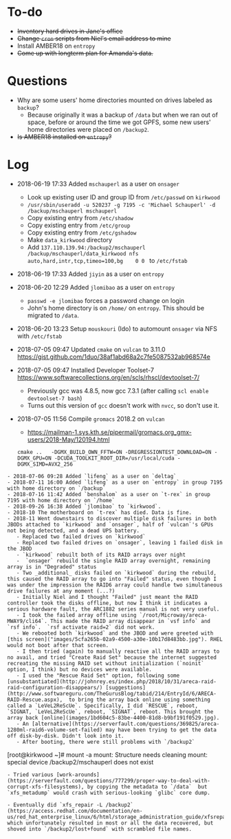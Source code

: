# To-do
- ~~Inventory hard drives in Jane's office~~
- ~~Change `cron` scripts from Niel's email address to mine~~
- Install AMBER18 on `entropy`
- ~~Come up with longterm plan for Amanda's data.~~

# Questions
- Why are some users' home directories mounted on drives labeled as `backup`?
  - Because originally it was a backup of `/data` but when we ran out of space, before or around the time we got GPFS, some new users' home directories were placed on `/backup2`.
- ~~Is AMBER18 installed on `entropy`?~~

# Log
- 2018-06-19 17:33 Added `mschauperl` as a user on `onsager`
  - Look up existing user ID and group ID from `/etc/passwd` on `kirkwood`
  - `/usr/sbin/useradd -u 520237 -g 7195 -c 'Michael Schauperl' -d /backup/mschauperl mschauperl`
  - Copy existing entry from `/etc/shadow`
  - Copy existing entry from `/etc/group`
  - Copy existing entry from `/etc/gshadow`
  - Make `data_kirkwood` directory
  - Add `137.110.139.94:/backup2/mschauperl     /backup/mschauperl/data_kirkwood nfs   auto,hard,intr,tcp,timeo=100,bg    0 0
` to `/etc/fstab`
- 2018-06-19 17:33 Added `jiyin` as a user on `entropy`

- 2018-06-20 12:29 Added `jlomibao` as a user on `entropy`
  - `passwd -e jlomibao` forces a password change on login
  - John's home directory is on `/home/` on `entropy`. This should be migrated to `/data`.

- 2018-06-20 13:23 Setup `mouskouri` (Ido) to automount `onsager` via NFS with `/etc/fstab`

- 2018-07-05 09:47 Updated `cmake` on `vulcan` to 3.11.0 https://gist.github.com/1duo/38af1abd68a2c7fe5087532ab968574e
- 2018-07-05 09:47 Installed Developer Toolset-7 https://www.softwarecollections.org/en/scls/rhscl/devtoolset-7/
  - Previously gcc was 4.8.5, now gcc 7.3.1 (after calling `scl enable devtoolset-7 bash`)
  - Turns out this version of `gcc` doesn't work with `nvcc`, so don't use it.
- 2018-07-05 11:56 Compile `gromacs` 2018.2 on `vulcan`
  -  https://mailman-1.sys.kth.se/pipermail/gromacs.org_gmx-users/2018-May/120194.html
  ```
  cmake ..   -DGMX_BUILD_OWN_FFTW=ON -DREGRESSIONTEST_DOWNLOAD=ON -DGMX_GPU=ON -DCUDA_TOOLKIT_ROOT_DIR=/usr/local/cuda -DGMX_SIMD=AVX2_256
```
- 2018-07-06 09:28 Added `lifeng` as a user on `deltag`
- 2018-07-11 16:00 Added `lifeng` as a user on `entropy` in group 7195 with home directory on `/backup`
- 2018-07-16 11:42 Added `benshalom` as a user on `t-rex` in group 7195 with home directory on `/home`
- 2018-09-26 16:38 Added `jlomibao` to `kirkwood`.
- 2018-10 The motherboard on `t-rex` has died. Data is fine.
- 2018-11 Went downstairs to discover multiple disk failures in both JBODs attached to `kirkwood` and `onsager`, half of `vulcan`'s GPUs not being detected, and a dead UPS battery.
   - Replaced two failed drives on `kirkwood`
   - Replaced two failed drives on `onsager`, leaving 1 failed disk in the JBOD
   - `kirkwood` rebuilt both of its RAID arrays over night
   -  `onsager` rebuild the single RAID array overnight, remaining array is in "Degraded" status
   - Two _additional_ disks failed on `kirkwood` during the rebuild, this caused the RAID array to go into "Failed" status, even though I was under the impression the RAID6 array could handle two simultaneous drive failures at any moment (...?)
   - Initially Niel and I thought "Failed" just meant the RAID controller took the disks offline, but now I think it indicates a serious hardware fault, the ARC1882 series manual is not very useful.
   - I took the failed array offline using `/root/Microway/areca-MWAY9/cli64`. This made the RAID array disappear in `vsf info` and `rsf info`.  `rsf activate raid=2` did not work.
   - We rebooted both `kirkwood` and the JBOD and were greeted with [this screen]("images/5cfa265b-02a9-4500-a30e-10b17d8483bb.jpg"). RHEL would not boot after that screen.
   - I then tried (again) to manually reactive all the RAID arrays to no avail, and tried "Create Raid Set" because the internet suggested recreating the missing RAID set without initialization (`noinit` option, I think) but no devices were available.
   - I used the "Rescue Raid Set" option, following some [unsubstantiated](http://johnrey.es/index.php/2018/10/31/areca-raid-raid-configuration-disappears/) [suggestions](http://www.softwareguru.com/TheGurusBlog/tabid/214/EntryId/6/ARECA-RAID-Rescue.aspx),  to bring the array back online using something called a `LeVeL2ReScUe`. Specifically, I did `RESCUE`, reboot, `SIGNAT, `LeVeL2ReScUe`, reboot, `SIGNAT`, reboot. This brought the array back [online](images/1bd604c5-83be-4400-81d8-b9bf191f0529.jpg).
   - An [alternative](https://serverfault.com/questions/369825/areca-1280ml-raid6-volume-set-failed) may have been trying to get the data off disk-by-disk. Didn't look into it.
   - After booting, there were still problems with `/backup2`
   ```
   [root@kirkwood ~]# mount -a
   mount: Structure needs cleaning
   mount: special device /backup2/mschauperl does not exist
   ```
   - Tried various [work-arounds](https://serverfault.com/questions/777299/proper-way-to-deal-with-corrupt-xfs-filesystems), by copying the metadata to `/data`  but `xfs_metadump` would crash with serious-looking `glibc` core dump.

   - Eventually did `xfs_repair -L /backup2` (https://access.redhat.com/documentation/en-us/red_hat_enterprise_linux/6/html/storage_administration_guide/xfsrepair) which unfortunately resulted in most or all the data recovered, but shoved into `/backup2/lost+found` with scrambled file names.
